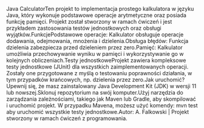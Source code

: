 Java CalculatorTen projekt to implementacja prostego kalkulatora w języku Java, który wykonuje podstawowe operacje arytmetyczne oraz posiada funkcję pamięci. Projekt został stworzony w ramach ćwiczeń i jest przykładem zastosowania testów jednostkowych oraz obsługi wyjątków.FunkcjePodstawowe operacje: Kalkulator obsługuje operacje dodawania, odejmowania, mnożenia i dzielenia.Obsługa błędów: Funkcja dzielenia zabezpiecza przed dzieleniem przez zero.Pamięć: Kalkulator umożliwia przechowywanie wyniku w pamięci i wykorzystywanie go w kolejnych obliczeniach.Testy jednostkoweProjekt zawiera kompleksowe testy jednostkowe (JUnit) dla wszystkich zaimplementowanych operacji. Zostały one przygotowane z myślą o testowaniu poprawności działania, w tym przypadków krańcowych, np. dzielenia przez zero.Jak uruchomić?Upewnij się, że masz zainstalowany Java Development Kit (JDK) w wersji 11 lub nowszej.Sklonuj repozytorium na swój komputer.Użyj narzędzia do zarządzania zależnościami, takiego jak Maven lub Gradle, aby skompilować i uruchomić projekt. W przypadku Mavena, możesz użyć komendy: mvn test aby uruchomić wszystkie testy jednostkowe.Autor: A. Falkowski | Projekt stworzony w ramach ćwiczeń z programowania.
